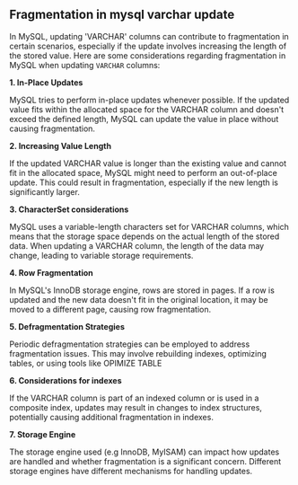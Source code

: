 ## Fragmentation in mysql varchar update

In MySQL, updating 'VARCHAR' columns can contribute to fragmentation in certain scenarios, especially if the update involves increasing the length of the stored value. Here are some considerations regarding fragmentation in MySQL when updating `VARCHAR` columns:

**1. In-Place Updates**

MySQL tries to perform in-place updates whenever possible. If the updated value fits within the allocated space for the VARCHAR column and doesn't exceed the defined length, MySQL can update the value in place without causing fragmentation.

**2. Increasing Value Length**

If the updated VARCHAR value is longer than the existing value and cannot fit in the allocated space, MySQL might need to perform an out-of-place update. This could result in fragmentation, especially if the new length is significantly larger.

**3. CharacterSet considerations**

MySQL uses a variable-length characters set for VARCHAR columns, which means that the storage space depends on the actual length of the stored data. When updating a VARCHAR column, the length of the data may change, leading to variable storage requirements.

**4. Row Fragmentation**

In MySQL's InnoDB storage engine, rows are stored in pages. If a row is updated and the new data doesn't fit in the original location, it may be moved to a different page, causing row fragmentation.

**5. Defragmentation Strategies**

Periodic defragmentation strategies can be employed to address fragmentation issues. This may involve rebuilding indexes, optimizing tables, or using tools like OPIMIZE TABLE

**6. Considerations for indexes**

If the VARCHAR column is part of an indexed column or is used in a composite index, updates may result in changes to index structures, potentially causing additional fragmentation in indexes.

**7. Storage Engine**

The storage engine used (e.g InnoDB, MyISAM) can impact how updates are handled and whether fragmentation is a significant concern. Different storage engines have different mechanisms for handling updates.

